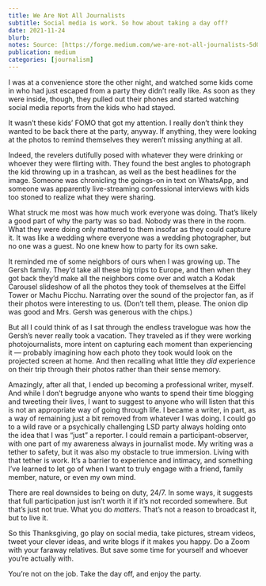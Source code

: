 ```yaml
---
title: We Are Not All Journalists
subtitle: Social media is work. So how about taking a day off?
date: 2021-11-24
blurb: 
notes: Source: [https://forge.medium.com/we-are-not-all-journalists-5d028d235959](https://forge.medium.com/we-are-not-all-journalists-5d028d235959 "https://forge.medium.com/we-are-not-all-journalists-5d028d235959")
publication: medium
categories: [journalism]
---
```


I was at a convenience store the other night, and watched some kids come in who had just escaped from a party they didn’t really like. As soon as they were inside, though, they pulled out their phones and started watching social media reports from the kids who had stayed.

It wasn’t these kids’ FOMO that got my attention. I really don’t think they wanted to be back there at the party, anyway. If anything, they were looking at the photos to remind themselves they weren’t missing anything at all.

Indeed, the revelers dutifully posed with whatever they were drinking or whoever they were flirting with. They found the best angles to photograph the kid throwing up in a trashcan, as well as the best headlines for the image. Someone was chronicling the goings-on in text on WhatsApp, and someone was apparently live-streaming confessional interviews with kids too stoned to realize what they were sharing.

What struck me most was how much work everyone was doing. That’s likely a good part of why the party was so bad. Nobody was there in the room. What they were doing only mattered to them insofar as they could capture it. It was like a wedding where everyone was a wedding photographer, but no one was a guest. No one knew how to party for its own sake.

It reminded me of some neighbors of ours when I was growing up. The Gersh family. They’d take all these big trips to Europe, and then when they got back they’d make all the neighbors come over and watch a Kodak Carousel slideshow of all the photos they took of themselves at the Eiffel Tower or Machu Picchu. Narrating over the sound of the projector fan, as if their photos were interesting to us. (Don’t tell them, please. The onion dip was good and Mrs. Gersh was generous with the chips.)

But all I could think of as I sat through the endless travelogue was how the Gersh’s never really took a vacation. They traveled as if they were working photojournalists, more intent on capturing each moment than experiencing it — probably imagining how each photo they took would look on the projected screen at home. And then recalling what little they _did_ experience on their trip through their photos rather than their sense memory.

Amazingly, after all that, I ended up becoming a professional writer, myself. And while I don’t begrudge anyone who wants to spend their time blogging and tweeting their lives, I want to suggest to anyone who will listen that this is not an appropriate way of going through life. I became a writer, in part, as a way of remaining just a bit removed from whatever I was doing. I could go to a wild rave or a psychically challenging LSD party always holding onto the idea that I was “just” a reporter. I could remain a participant-observer, with one part of my awareness always in journalist mode. My writing was a tether to safety, but it was also my obstacle to true immersion. Living with that tether is work. It’s a barrier to experience and intimacy, and something I’ve learned to let go of when I want to truly engage with a friend, family member, nature, or even my own mind.

There are real downsides to being on duty, 24/7. In some ways, it suggests that full participation just isn’t worth it if it’s not recorded somewhere. But that’s just not true. What you do _matters_. That’s not a reason to broadcast it, but to live it.

So this Thanksgiving, go play on social media, take pictures, stream videos, tweet your clever ideas, and write blogs if it makes you happy. Do a Zoom with your faraway relatives. But save some time for yourself and whoever you’re actually with.

You’re not on the job. Take the day off, and enjoy the party.

